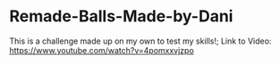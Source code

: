 # Remade-Balls-Made-by-Dani
This is a challenge made up on my own to test my skills!;
Link to Video: https://www.youtube.com/watch?v=4pomxxvjzpo
